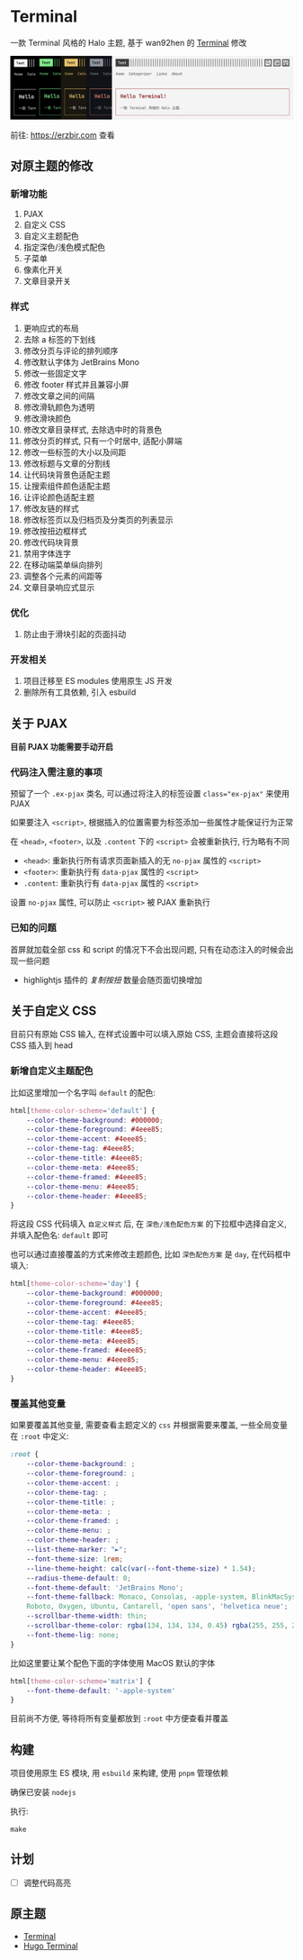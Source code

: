 # Terminal

一款 Terminal 风格的 Halo 主题, 基于 wan92hen 的 [Terminal](https://github.com/wan92hen/theme-terminal) 修改

<img src="https://raw.githubusercontent.com/Erzbir/halo-theme-terminal/refs/heads/main/preview/scheme.png" alt="scheme">

前往: https://erzbir.com 查看

## 对原主题的修改

### 新增功能

1. PJAX
2. 自定义 CSS
3. 自定义主题配色
4. 指定深色/浅色模式配色
5. 子菜单
6. 像素化开关
7. 文章目录开关

### 样式

1. 更响应式的布局
2. 去除 a 标签的下划线
3. 修改分页与评论的排列顺序
4. 修改默认字体为 JetBrains Mono
5. 修改一些固定文字
6. 修改 footer 样式并且兼容小屏
7. 修改文章之间的间隔
8. 修改滑轨颜色为透明
9. 修改滑块颜色
10. 修改文章目录样式, 去除选中时的背景色
11. 修改分页的样式, 只有一个时居中, 适配小屏端
12. 修改一些标签的大小以及间距
13. 修改标题与文章的分割线
14. 让代码块背景色适配主题
15. 让搜索组件颜色适配主题
16. 让评论颜色适配主题
17. 修改友链的样式
18. 修改标签页以及归档页及分类页的列表显示
19. 修改按扭边框样式
20. 修改代码块背景
21. 禁用字体连字
22. 在移动端菜单纵向排列
23. 调整各个元素的间距等
24. 文章目录响应式显示

### 优化

1. 防止由于滑块引起的页面抖动

### 开发相关

1. 项目迁移至 ES modules 使用原生 JS 开发
2. 删除所有工具依赖, 引入 esbuild

## 关于 PJAX

**目前 PJAX 功能需要手动开启**

### 代码注入需注意的事项

预留了一个 `.ex-pjax` 类名, 可以通过将注入的标签设置 `class="ex-pjax"` 来使用 PJAX

如果要注入 `<script>`, 根据插入的位置需要为标签添加一些属性才能保证行为正常

在 `<head>`, `<footer>`, 以及 `.content` 下的 `<script>` 会被重新执行, 行为略有不同

- `<head>`: 重新执行所有请求页面新插入的无 `no-pjax` 属性的 `<script>`
- `<footer>`: 重新执行有 `data-pjax` 属性的 `<script>`
- `.content`: 重新执行有 `data-pjax` 属性的 `<script>`

设置 `no-pjax` 属性, 可以防止 `<script>` 被 PJAX 重新执行

### 已知的问题

首屏就加载全部 css 和 script 的情况下不会出现问题, 只有在动态注入的时候会出现一些问题

- highlightjs 插件的 _复制按扭_ 数量会随页面切换增加

## 关于自定义 CSS

目前只有原始 CSS 输入, 在样式设置中可以填入原始 CSS, 主题会直接将这段 CSS 插入到 head

### 新增自定义主题配色

比如这里增加一个名字叫 `default` 的配色:

```css
html[theme-color-scheme='default'] {
    --color-theme-background: #000000;
    --color-theme-foreground: #4eee85;
    --color-theme-accent: #4eee85;
    --color-theme-tag: #4eee85;
    --color-theme-title: #4eee85;
    --color-theme-meta: #4eee85;
    --color-theme-framed: #4eee85;
    --color-theme-menu: #4eee85;
    --color-theme-header: #4eee85;
}
```

将这段 CSS 代码填入 `自定义样式` 后, 在 `深色/浅色配色方案` 的下拉框中选择自定义, 并填入配色名: `default` 即可

也可以通过直接覆盖的方式来修改主题颜色, 比如 `深色配色方案` 是 `day`, 在代码框中填入:

```css
html[theme-color-scheme='day'] {
    --color-theme-background: #000000;
    --color-theme-foreground: #4eee85;
    --color-theme-accent: #4eee85;
    --color-theme-tag: #4eee85;
    --color-theme-title: #4eee85;
    --color-theme-meta: #4eee85;
    --color-theme-framed: #4eee85;
    --color-theme-menu: #4eee85;
    --color-theme-header: #4eee85;
}
```

### 覆盖其他变量

如果要覆盖其他变量, 需要查看主题定义的 `css` 并根据需要来覆盖, 一些全局变量在 `:root` 中定义:

```css
:root {
    --color-theme-background: ;
    --color-theme-foreground: ;
    --color-theme-accent: ;
    --color-theme-tag: ;
    --color-theme-title: ;
    --color-theme-meta: ;
    --color-theme-framed: ;
    --color-theme-menu: ;
    --color-theme-header: ;
    --list-theme-marker: "►";
    --font-theme-size: 1rem;
    --line-theme-height: calc(var(--font-theme-size) * 1.54);
    --radius-theme-default: 0;
    --font-theme-default: 'JetBrains Mono';
    --font-theme-fallback: Monaco, Consolas, -apple-system, BlinkMacSystemFont, 'segoe ui',
    Roboto, Oxygen, Ubuntu, Cantarell, 'open sans', 'helvetica neue';
    --scrollbar-theme-width: thin;
    --scrollbar-theme-color: rgba(134, 134, 134, 0.45) rgba(255, 255, 255, 0);
    --font-theme-lig: none;
}
```

比如这里要让某个配色下面的字体使用 MacOS 默认的字体

```css
html[theme-color-scheme='matrix'] {
    --font-theme-default: '-apple-system'
}
```

目前尚不方便, 等待将所有变量都放到 `:root` 中方便查看并覆盖

## 构建

项目使用原生 ES 模块, 用 `esbuild` 来构建, 使用 `pnpm` 管理依赖

确保已安装 `nodejs`

执行:

```shell
make
```

## 计划

- [ ] 调整代码高亮

## 原主题

- [Terminal](https://github.com/wan92hen/theme-terminal)
- [Hugo Terminal](https://github.com/panr/hugo-theme-terminal)
